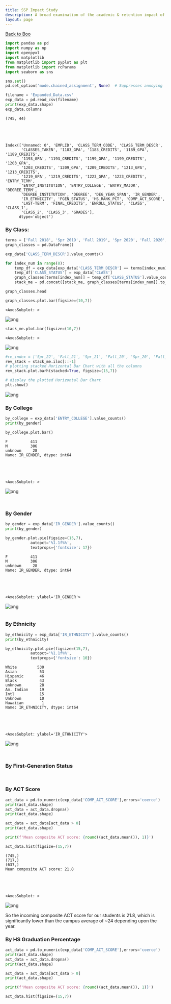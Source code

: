 ```yaml
---
title: SSP Impact Study
description: A broad examination of the academic & retention impact of 1000 level SSP Courses offered by the Academic Writing & Learning Center at UMD
layout: page
---
```


[Back to Boo](../Boo)

```python
import pandas as pd
import numpy as np
import openpyxl
import matplotlib
from matplotlib import pyplot as plt
from matplotlib import rcParams
import seaborn as sns

sns.set()
pd.set_option('mode.chained_assignment', None)  # Suppresses annoying 'pink' slice-copy advisories
```


```python
filename = 'Expanded_Data.csv'
exp_data = pd.read_csv(filename)
print(exp_data.shape)
exp_data.columns
```

    (745, 44)
    




    Index(['Unnamed: 0', 'EMPLID', 'CLASS_TERM_CODE', 'CLASS_TERM_DESCR',
           'CLASSES_TAKEN', '1183_GPA', '1183_CREDITS', '1189_GPA', '1189_CREDITS',
           '1193_GPA', '1193_CREDITS', '1199_GPA', '1199_CREDITS', '1203_GPA',
           '1203_CREDITS', '1209_GPA', '1209_CREDITS', '1213_GPA', '1213_CREDITS',
           '1219_GPA', '1219_CREDITS', '1223_GPA', '1223_CREDITS', 'ENTRY_TERM',
           'ENTRY_INSTITUTION', 'ENTRY_COLLEGE', 'ENTRY_MAJOR', 'DEGREE_TERM',
           'DEGREE_INSTITUTION', 'DEGREE', 'DEG_YEAR_SPAN', 'IR_GENDER',
           'IR_ETHNICITY', 'FGEN_STATUS', 'HS_RANK_PCT', 'COMP_ACT_SCORE',
           'LAST-TERM', 'FINAL_CREDITS', 'ENROLL_STATUS', 'CLASS', 'CLASS_1',
           'CLASS_2', 'CLASS_3', 'GRADES'],
          dtype='object')



### By Class:


```python
terms = ['Fall 2018', 'Spr 2019', 'Fall 2019', 'Spr 2020', 'Fall 2020', 'Spr 2021', 'Fall 2021', 'Spr 2022']
graph_classes = pd.DataFrame()

exp_data['CLASS_TERM_DESCR'].value_counts()

for index_num in range(8):
    temp_df = exp_data[exp_data['CLASS_TERM_DESCR'] == terms[index_num]]
    temp_df['CLASS_STATUS'] = exp_data['CLASS']
    graph_classes[terms[index_num]] = temp_df['CLASS_STATUS'].value_counts()
    stack_me = pd.concat([stack_me, graph_classes[terms[index_num]].to_frame().T], ignore_index=False)

graph_classes.head

graph_classes.plot.bar(figsize=(10,7))
```




    <AxesSubplot: >




    
![png](output_3_1.png)
    



```python
stack_me.plot.bar(figsize=(10,7))
```




    <AxesSubplot: >




    
![png](output_4_1.png)
    



```python
#re_index = ['Spr_22', 'Fall_21', 'Spr_21', 'Fall_20', 'Spr_20', 'Fall_19', 'Spr_19', 'Fall_19']
rev_stack = stack_me.iloc[::-1]
# plotting stacked Horizontal Bar Chart with all the columns
rev_stack.plot.barh(stacked=True, figsize=(15,7))

# display the plotted Horizontal Bar Chart
plt.show()
```


    
![png](output_5_0.png)
    


### By College


```python
by_college = exp_data['ENTRY_COLLEGE'].value_counts()
print(by_gender)

by_college.plot.bar()
```

    F          411
    M          306
    unknown     28
    Name: IR_GENDER, dtype: int64
    




    <AxesSubplot: >




    
![png](output_7_2.png)
    



```python

```


```python

```

### By Gender


```python
by_gender = exp_data['IR_GENDER'].value_counts()
print(by_gender)

by_gender.plot.pie(figsize=(15,7),
           autopct='%1.1f%%', 
           textprops={'fontsize': 17})
```

    F          411
    M          306
    unknown     28
    Name: IR_GENDER, dtype: int64
    




    <AxesSubplot: ylabel='IR_GENDER'>




    
![png](output_11_2.png)
    



```python

```

### By Ethnicity


```python
by_ethnicity = exp_data['IR_ETHNICITY'].value_counts()
print(by_ethnicity)

by_ethnicity.plot.pie(figsize=(15,7),
           autopct='%1.1f%%', 
           textprops={'fontsize': 10})
```

    White         530
    Asian          53
    Hispanic       46
    Black          43
    unknown        28
    Am. Indian     19
    Intl           15
    Unknown        10
    Hawaiian        1
    Name: IR_ETHNICITY, dtype: int64
    




    <AxesSubplot: ylabel='IR_ETHNICITY'>




    
![png](output_14_2.png)
    



```python

```


```python

```

### By First-Generation Status


```python

```


```python

```

### By ACT Score


```python
act_data = pd.to_numeric(exp_data['COMP_ACT_SCORE'],errors='coerce')
print(act_data.shape)
act_data = act_data.dropna()
print(act_data.shape)

act_data = act_data[act_data > 0]
print(act_data.shape)

print(f'Mean composite ACT score: {round((act_data.mean()), 1)}')

act_data.hist(figsize=(15,7))
```

    (745,)
    (717,)
    (637,)
    Mean composite ACT score: 21.8
    




    <AxesSubplot: >




    
![png](output_21_2.png)
    


So the incoming composite ACT score for our students is 21.8, which is significantly lower than the campus average of ~24 depending upon the year.

### By HS Graduation Percentage


```python
act_data = pd.to_numeric(exp_data['COMP_ACT_SCORE'],errors='coerce')
print(act_data.shape)
act_data = act_data.dropna()
print(act_data.shape)

act_data = act_data[act_data > 0]
print(act_data.shape)

print(f'Mean composite ACT score: {round((act_data.mean()), 1)}')

act_data.hist(figsize=(15,7))
```
